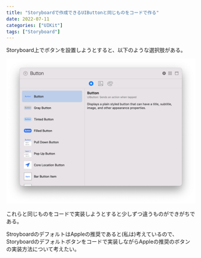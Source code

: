 ```yaml
---
title: "Storyboardで作成できるUIButtonと同じものをコードで作る"
date: 2022-07-11
categories: ["UIKit"]
tags: ["Storyboard"]
---
```


Storyboard上でボタンを設置しようとすると、以下のような選択肢がある。

![StoryboardのButton選択肢](./img/ButtonsInStroyboard.png)

これらと同じものをコードで実装しようとすると少しずつ違うものができがちである。

StroyboardのデフォルトはAppleの推奨であると(私は)考えているので、Storyboardのデフォルトボタンをコードで実装しながらAppleの推奨のボタンの実装方法について考えたい。

